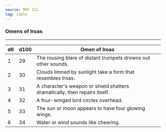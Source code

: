 ```yaml
---
source: MOT 111
tag: table
---
```


### Omens of Iroas
---
|d6|d100|Omen of Iroas|
|----|---|-----------|
|1|29|The rousing blare of distant trumpets drowns out other sounds.|
|2|30|Clouds limned by sunlight take a form that resembles Iroas.|
|3|31|A character's weapon or shield shatters dramatically, then repairs itself.|
|4|32|A four-winged bird circles overhead.|
|5|33|The sun or moon appears to have four glowing wings.|
|6|34|Water or wind sounds like cheering.|
